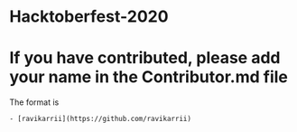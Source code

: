 # Hacktoberfest-2020

# If you have contributed, please add your name in the Contributor.md file
The format is
```
- [ravikarrii](https://github.com/ravikarrii)
```
